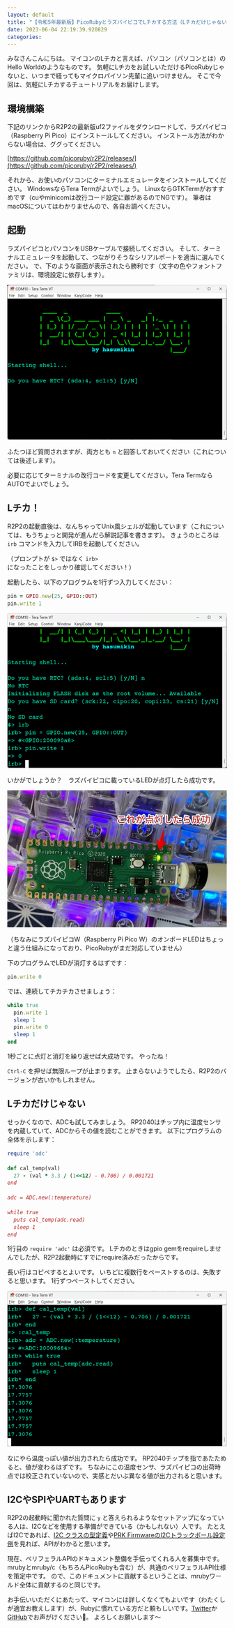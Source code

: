 ```yaml
---
layout: default
title: "【令和5年最新版】PicoRubyとラズパイピコでLチカする方法（Lチカだけじゃないよ）"
date: 2023-06-04 22:19:39.920829
categories: 
---
```


みなさんこんにちは。
マイコンのLチカと言えば、パソコン（パソコンとは）のHello Worldのようなものです。
気軽にLチカをお試しいただけるPicoRubyじゃないと、いつまで経ってもマイクロパイソン先輩に追いつけません。
そこで今回は、気軽にLチカするチュートリアルをお届けします。

## 環境構築

下記のリンクからR2P2の最新版uf2ファイルをダウンロードして、ラズパイピコ（Raspberry Pi Pico）にインストールしてください。
インストール方法がわからない場合は、ググってください。

[https://github.com/picoruby/r2P2/releases/](https://github.com/picoruby/r2P2/releases/)

それから、お使いのパソコンにターミナルエミュレータをインストールしてください。
WindowsならTera Termがよいでしょう。
LinuxならGTKTermがおすすめです（cuやminicomは改行コード設定に難があるのでNGです）。
筆者はmacOSについてはわかりませんので、各自お調べください。

## 起動

ラズパイピコとパソコンをUSBケーブルで接続してください。
そして、ターミナルエミュレータを起動して、つながりそうなシリアルポートを適当に選んでください。
で、下のような画面が表示されたら勝利です（文字の色やフォントファミリは、環境設定に依存します）。

![](/assets/images/202306/picoruby-boot.png)

ふたつほど質問されますが、両方とも `n` と回答しておいてください（これについては後述します）。


必要に応じてターミナルの改行コードを変更してください。Tera TermならAUTOでよいでしょう。

## Lチカ！

R2P2の起動直後は、なんちゃってUnix風シェルが起動しています（これについては、もうちょっと開発が進んだら解説記事を書きます）。
きょうのところは `irb` コマンドを入力してIRBを起動してください。

（プロンプトが `$>` ではなく `irb>` になったことをしっかり確認してください！）


起動したら、以下のプログラムを1行ずつ入力してください：

```ruby
pin = GPIO.new(25, GPIO::OUT)
pin.write 1
```

![](/assets/images/202306/picoruby-l-chika.png)

いかがでしょうか？　ラズパイピコに載っているLEDが点灯したら成功です。

![](/assets/images/202306/picoruby-rp2-l-chika.jpg)

（ちなみにラズパイピコW（Raspberry Pi Pico W）のオンボードLEDはちょっと違う仕組みになっており、PicoRubyがまだ対応していません）

下のプログラムでLEDが消灯するはずです：

```ruby
pin.write 0
```

では、連続してチカチカさせましょう：

```ruby
while true
  pin.write 1
  sleep 1
  pin.write 0
  sleep 1
end
```

1秒ごとに点灯と消灯を繰り返せば大成功です。
やったね！

`Ctrl-C` を押せば無限ループが止まります。
止まらないようでしたら、R2P2のバージョンが古いかもしれません。

## Lチカだけじゃない

せっかくなので、ADCも試してみましょう。
RP2040はチップ内に温度センサを内蔵していて、ADCからその値を読むことができます。
以下にプログラムの全体を示します：

```ruby
require 'adc'

def cal_temp(val)
  27 - (val * 3.3 / (1<<12) - 0.706) / 0.001721
end

adc = ADC.new(:temperature)

while true
  puts cal_temp(adc.read)
  sleep 1
end
```

1行目の `require 'adc'` は必須です。
Lチカのときはgpio gemをrequireしませんでしたが、R2P2起動時にすでにrequire済みだったからです。

長い行はコピペするとよいです。
いちどに複数行をペーストするのは、失敗すると思います。
1行ずつペーストしてください。

![](/assets/images/202306/picoruby-adc-temperature.png)

なにやら温度っぽい値が出力されたら成功です。
RP2040チップを指であたためると、値が変わるはずです。
ちなみにこの温度センサ、ラズパイピコの出荷時点では校正されていないので、実感とだいぶ異なる値が出力されると思います。

## I2CやSPIやUARTもあります

R2P2の起動時に聞かれた質問に `y` と答えられるようなセットアップになっている人は、I2Cなどを使用する準備ができている（かもしれない）人です。
たとえばI2Cであれば、[I2C クラスの型定義](https://github.com/picoruby/picoruby/tree/master/mrbgems/picoruby-i2c/sig)や[PRK FirmwareのI2Cトラックボール設定例](https://github.com/picoruby/prk_firmware/wiki/Mouse#i2c)を見れば、APIがわかると思います。


現在、ペリフェラルAPIのドキュメント整備を手伝ってくれる人を募集中です。
mrubyとmruby/c（もちろんPicoRubyも含む）が、共通のペリフェラルAPI仕様を策定中です。
ので、このドキュメントに貢献するということは、mrubyワールド全体に貢献するのと同じです。


お手伝いいただくにあたって、マイコンには詳しくなくてもよいです（わたくしが適宜お教えします）が、Rubyに慣れている方だと頼もしいです。[Twitter](https://twitter.com/hasumikin)か[GitHub](https://github.com/hasumikin)でお声がけください:bow:。
よろしくお願いします～
